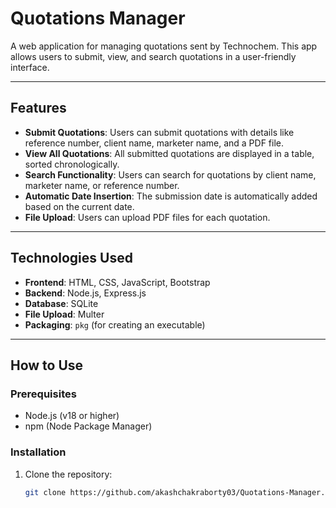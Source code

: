 # Quotations Manager

A web application for managing quotations sent by Technochem. This app allows users to submit, view, and search quotations in a user-friendly interface.

---

## Features

- **Submit Quotations**: Users can submit quotations with details like reference number, client name, marketer name, and a PDF file.
- **View All Quotations**: All submitted quotations are displayed in a table, sorted chronologically.
- **Search Functionality**: Users can search for quotations by client name, marketer name, or reference number.
- **Automatic Date Insertion**: The submission date is automatically added based on the current date.
- **File Upload**: Users can upload PDF files for each quotation.

---

## Technologies Used

- **Frontend**: HTML, CSS, JavaScript, Bootstrap
- **Backend**: Node.js, Express.js
- **Database**: SQLite
- **File Upload**: Multer
- **Packaging**: `pkg` (for creating an executable)

---

## How to Use

### Prerequisites

- Node.js (v18 or higher)
- npm (Node Package Manager)

### Installation

1. Clone the repository:
   ```bash
   git clone https://github.com/akashchakraborty03/Quotations-Manager.git
